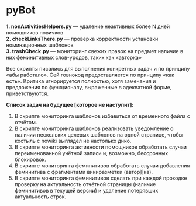 # pyBot
**1. nonActivitiesHelpers.py** — удаление неактивных более N дней помощников новичков<br>
**2. checkLinksThere.py** — проверка корректности установки номинационных шаблонов<br>
**3. trashCheck.py** — мониторинг свежих правок на предмет наличие в них феминитивных слов-уродов, таких как «авторка»<br>

Все скрипты писались для выполнения конкретных задач и по принципу «абы работало».
Сей говнокод предоставляется по принципу «как есть». Критика игнорируется полностью, хотя замечания
и предложения по функционалу, выраженные в адекватной форме, приветствуются.

**Список задач на будущее [которое не наступит]:**
1. В скрипте мониторинга шаблонов избавиться от временного файла с отчётом.
2. В скрипте мониторинга шаблонов реализовать уведомление о наличии нескольких целевых шаблонов
на одной странице, чтобы костыль с nowiki выглядел не настолько дико.
3. В скрипте мониторинга активности помощников обработать случаи переименованной учётной записи и, возможно,
бессрочных блокировок.
4. В скрипте мониторинга феминитивов обработать случаи добавления феминитива с фрагментами викиразметки (автор]]ка).
5. В скрипте мониторинга феминитивов сделать при каждой проходке проверку на актуальность отчётной страницы (наличие
феминитивов в текущей версии) и удаление потерявших актуальность строк.
